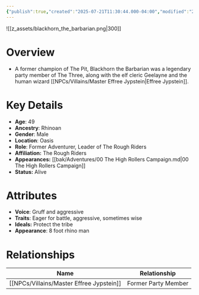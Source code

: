```yaml
---
{"publish":true,"created":"2025-07-21T11:30:44.000-04:00","modified":"2025-10-17T10:19:36.855-04:00","cssclasses":""}
---
```


![[z_assets/blackhorn_the_barbarian.png|300]]

# Overview
- A former champion of The Pit, Blackhorn the Barbarian was a legendary party member of The Three, along with the elf cleric Geelayne and the human wizard [[NPCs/Villains/Master Effree Jypstein\|Effree Jypstein]].

# Key Details
- **Age**: 49
- **Ancestry**: Rhinoan
- **Gender**: Male
- **Location**: Oasis
- **Role**: Former Adventurer, Leader of The Rough Riders
- **Affiliation:** The Rough Riders
- **Appearances:** [[bak/Adventures/00 The High Rollers Campaign.md\|00 The High Rollers Campaign]]
- **Status:** Alive

# Attributes
- **Voice**: Gruff and aggressive
- **Traits**: Eager for battle, aggressive, sometimes wise
- **Ideals:** Protect the tribe
- **Appearance**: 8 foot rhino man

# Relationships

| Name                       | Relationship        |
| -------------------------- | ------------------- |
| [[NPCs/Villains/Master Effree Jypstein]] | Former Party Member |
